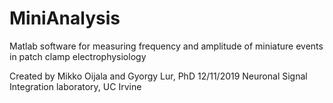 # MiniAnalysis
Matlab software for measuring frequency and amplitude of miniature events in patch clamp electrophysiology

Created by Mikko Oijala and Gyorgy Lur, PhD
12/11/2019
Neuronal Signal Integration laboratory, UC Irvine

